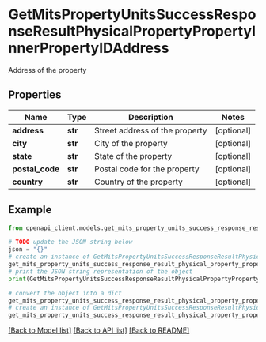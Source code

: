# GetMitsPropertyUnitsSuccessResponseResultPhysicalPropertyPropertyInnerPropertyIDAddress

Address of the property

## Properties

Name | Type | Description | Notes
------------ | ------------- | ------------- | -------------
**address** | **str** | Street address of the property | [optional] 
**city** | **str** | City of the property | [optional] 
**state** | **str** | State of the property | [optional] 
**postal_code** | **str** | Postal code for the property | [optional] 
**country** | **str** | Country of the property | [optional] 

## Example

```python
from openapi_client.models.get_mits_property_units_success_response_result_physical_property_property_inner_property_id_address import GetMitsPropertyUnitsSuccessResponseResultPhysicalPropertyPropertyInnerPropertyIDAddress

# TODO update the JSON string below
json = "{}"
# create an instance of GetMitsPropertyUnitsSuccessResponseResultPhysicalPropertyPropertyInnerPropertyIDAddress from a JSON string
get_mits_property_units_success_response_result_physical_property_property_inner_property_id_address_instance = GetMitsPropertyUnitsSuccessResponseResultPhysicalPropertyPropertyInnerPropertyIDAddress.from_json(json)
# print the JSON string representation of the object
print(GetMitsPropertyUnitsSuccessResponseResultPhysicalPropertyPropertyInnerPropertyIDAddress.to_json())

# convert the object into a dict
get_mits_property_units_success_response_result_physical_property_property_inner_property_id_address_dict = get_mits_property_units_success_response_result_physical_property_property_inner_property_id_address_instance.to_dict()
# create an instance of GetMitsPropertyUnitsSuccessResponseResultPhysicalPropertyPropertyInnerPropertyIDAddress from a dict
get_mits_property_units_success_response_result_physical_property_property_inner_property_id_address_from_dict = GetMitsPropertyUnitsSuccessResponseResultPhysicalPropertyPropertyInnerPropertyIDAddress.from_dict(get_mits_property_units_success_response_result_physical_property_property_inner_property_id_address_dict)
```
[[Back to Model list]](../README.md#documentation-for-models) [[Back to API list]](../README.md#documentation-for-api-endpoints) [[Back to README]](../README.md)


